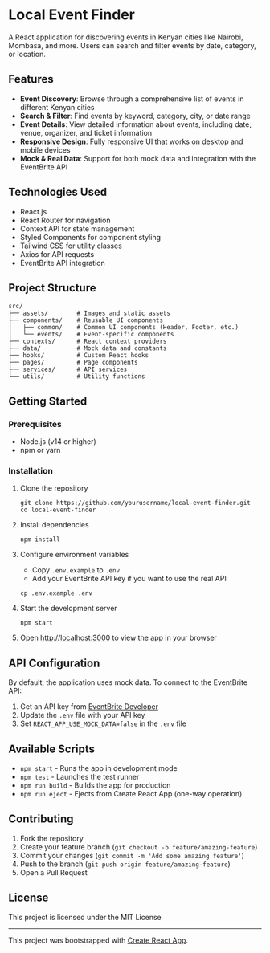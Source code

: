# Local Event Finder

A React application for discovering events in Kenyan cities like Nairobi, Mombasa, and more. Users can search and filter events by date, category, or location.

## Features

- **Event Discovery**: Browse through a comprehensive list of events in different Kenyan cities
- **Search & Filter**: Find events by keyword, category, city, or date range
- **Event Details**: View detailed information about events, including date, venue, organizer, and ticket information
- **Responsive Design**: Fully responsive UI that works on desktop and mobile devices
- **Mock & Real Data**: Support for both mock data and integration with the EventBrite API

## Technologies Used

- React.js
- React Router for navigation
- Context API for state management
- Styled Components for component styling
- Tailwind CSS for utility classes
- Axios for API requests
- EventBrite API integration

## Project Structure

```
src/
├── assets/        # Images and static assets
├── components/    # Reusable UI components
│   ├── common/    # Common UI components (Header, Footer, etc.)
│   └── events/    # Event-specific components
├── contexts/      # React context providers
├── data/          # Mock data and constants
├── hooks/         # Custom React hooks
├── pages/         # Page components
├── services/      # API services
└── utils/         # Utility functions
```

## Getting Started

### Prerequisites

- Node.js (v14 or higher)
- npm or yarn

### Installation

1. Clone the repository
   ```
   git clone https://github.com/yourusername/local-event-finder.git
   cd local-event-finder
   ```

2. Install dependencies
   ```
   npm install
   ```

3. Configure environment variables
   - Copy `.env.example` to `.env`
   - Add your EventBrite API key if you want to use the real API
   ```
   cp .env.example .env
   ```

4. Start the development server
   ```
   npm start
   ```

5. Open [http://localhost:3000](http://localhost:3000) to view the app in your browser

## API Configuration

By default, the application uses mock data. To connect to the EventBrite API:

1. Get an API key from [EventBrite Developer](https://www.eventbrite.com/platform/api)
2. Update the `.env` file with your API key
3. Set `REACT_APP_USE_MOCK_DATA=false` in the `.env` file

## Available Scripts

- `npm start` - Runs the app in development mode
- `npm test` - Launches the test runner
- `npm run build` - Builds the app for production
- `npm run eject` - Ejects from Create React App (one-way operation)

## Contributing

1. Fork the repository
2. Create your feature branch (`git checkout -b feature/amazing-feature`)
3. Commit your changes (`git commit -m 'Add some amazing feature'`)
4. Push to the branch (`git push origin feature/amazing-feature`)
5. Open a Pull Request

## License

This project is licensed under the MIT License

---

This project was bootstrapped with [Create React App](https://github.com/facebook/create-react-app).

